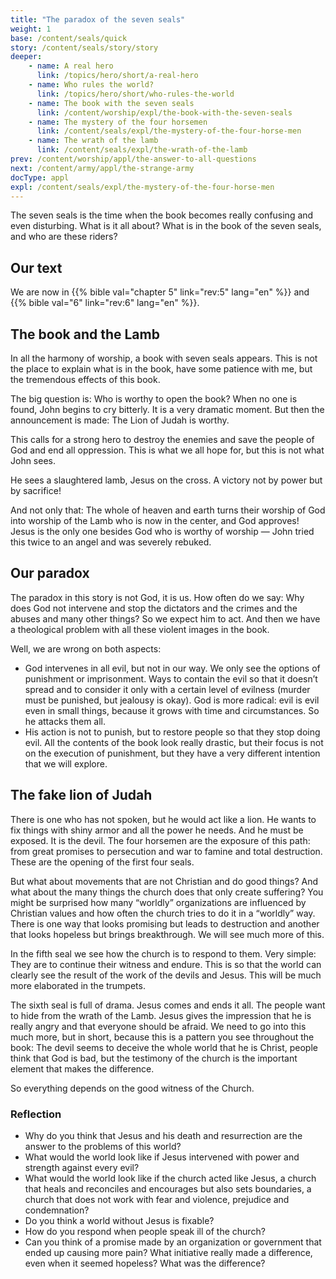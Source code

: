 ```yaml
---
title: "The paradox of the seven seals"
weight: 1
base: /content/seals/quick
story: /content/seals/story/story
deeper:
    - name: A real hero
      link: /topics/hero/short/a-real-hero
    - name: Who rules the world?
      link: /topics/hero/short/who-rules-the-world
    - name: The book with the seven seals
      link: /content/worship/expl/the-book-with-the-seven-seals
    - name: The mystery of the four horsemen
      link: /content/seals/expl/the-mystery-of-the-four-horse-men
    - name: The wrath of the lamb
      link: /content/seals/expl/the-wrath-of-the-lamb
prev: /content/worship/appl/the-answer-to-all-questions
next: /content/army/appl/the-strange-army
docType: appl
expl: /content/seals/expl/the-mystery-of-the-four-horse-men
---
```


The seven seals is the time when the book becomes really confusing and even disturbing. What is it all about? What is in the book of the seven seals, and who are these riders?

## Our text

<a name="a892"></a>
We are now in {{% bible val="chapter 5" link="rev:5" lang="en" %}} and {{% bible val="6" link="rev:6" lang="en" %}}.

## The book and the Lamb

<a name="fb16"></a>
In all the harmony of worship, a book with seven seals appears. This is not the place to explain what is in the book, have some patience with me, but the tremendous effects of this book.

The big question is: Who is worthy to open the book? When no one is found, John begins to cry bitterly. It is a very dramatic moment. But then the announcement is made: The Lion of Judah is worthy.

This calls for a strong hero to destroy the enemies and save the people of God and end all oppression. This is what we all hope for, but this is not what John sees.

He sees a slaughtered lamb, Jesus on the cross. A victory not by power but by sacrifice!

And not only that: The whole of heaven and earth turns their worship of God into worship of the Lamb who is now in the center, and God approves! Jesus is the only one besides God who is worthy of worship — John tried this twice to an angel and was severely rebuked.

## Our paradox

<a name="d2bc"></a>
The paradox in this story is not God, it is us. How often do we say: Why does God not intervene and stop the dictators and the crimes and the abuses and many other things? So we expect him to act. And then we have a theological problem with all these violent images in the book.

Well, we are wrong on both aspects:

- God intervenes in all evil, but not in our way. We only see the options of punishment or imprisonment. Ways to contain the evil so that it doesn’t spread and to consider it only with a certain level of evilness (murder must be punished, but jealousy is okay). God is more radical: evil is evil even in small things, because it grows with time and circumstances. So he attacks them all.
- His action is not to punish, but to restore people so that they stop doing evil. All the contents of the book look really drastic, but their focus is not on the execution of punishment, but they have a very different intention that we will explore.

## The fake lion of Judah

<a name="7278"></a>
There is one who has not spoken, but he would act like a lion. He wants to fix things with shiny armor and all the power he needs. And he must be exposed. It is the devil. The four horsemen are the exposure of this path: from great promises to persecution and war to famine and total destruction. These are the opening of the first four seals.

But what about movements that are not Christian and do good things? And what about the many things the church does that only create suffering? You might be surprised how many “worldly” organizations are influenced by Christian values and how often the church tries to do it in a “worldly” way. There is one way that looks promising but leads to destruction and another that looks hopeless but brings breakthrough. We will see much more of this.

In the fifth seal we see how the church is to respond to them. Very simple: They are to continue their witness and endure. This is so that the world can clearly see the result of the work of the devils and Jesus. This will be much more elaborated in the trumpets.

The sixth seal is full of drama. Jesus comes and ends it all. The people want to hide from the wrath of the Lamb. Jesus gives the impression that he is really angry and that everyone should be afraid. We need to go into this much more, but in short, because this is a pattern you see throughout the book: The devil seems to deceive the whole world that he is Christ, people think that God is bad, but the testimony of the church is the important element that makes the difference.

So everything depends on the good witness of the Church.

### Reflection

<a name="8333"></a>
- Why do you think that Jesus and his death and resurrection are the answer to the problems of this world?
- What would the world look like if Jesus intervened with power and strength against every evil?
- What would the world look like if the church acted like Jesus, a church that heals and reconciles and encourages but also sets boundaries, a church that does not work with fear and violence, prejudice and condemnation?
- Do you think a world without Jesus is fixable?
- How do you respond when people speak ill of the church?
- Can you think of a promise made by an organization or government that ended up causing more pain? What initiative really made a difference, even when it seemed hopeless? What was the difference?
